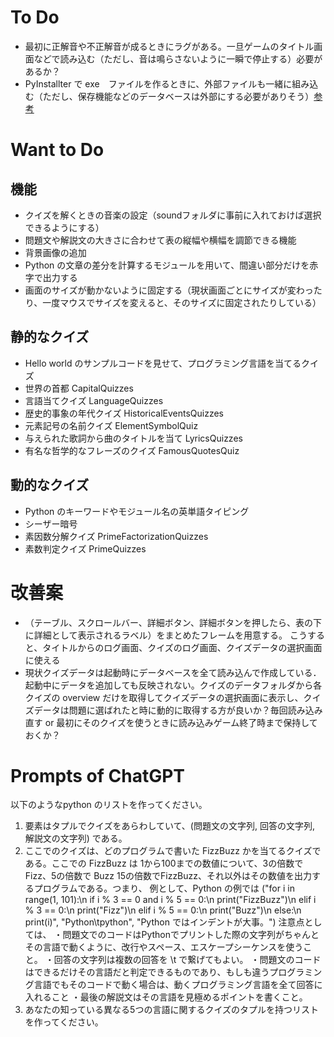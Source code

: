 # To Do
- 最初に正解音や不正解音が成るときにラグがある。一旦ゲームのタイトル画面などで読み込む（ただし、音は鳴らさないように一瞬で停止する）必要があるか？
- PyInstallter で exe　ファイルを作るときに、外部ファイルも一緒に組み込む（ただし、保存機能などのデータベースは外部にする必要がありそう）[参考](https://msteacher.hatenablog.jp/entry/2020/06/27/170529)


# Want to Do
## 機能
- クイズを解くときの音楽の設定（soundフォルダに事前に入れておけば選択できるようにする）
- 問題文や解説文の大きさに合わせて表の縦幅や横幅を調節できる機能
- 背景画像の追加
- Python の文章の差分を計算するモジュールを用いて、間違い部分だけを赤字で出力する
- 画面のサイズが動かないように固定する（現状画面ごとにサイズが変わったり、一度マウスでサイズを変えると、そのサイズに固定されたりしている）

## 静的なクイズ

- Hello world のサンプルコードを見せて、プログラミング言語を当てるクイズ
- 世界の首都 CapitalQuizzes
- 言語当てクイズ LanguageQuizzes
- 歴史的事象の年代クイズ HistoricalEventsQuizzes
- 元素記号の名前クイズ ElementSymbolQuiz
- 与えられた歌詞から曲のタイトルを当て LyricsQuizzes
- 有名な哲学的なフレーズのクイズ FamousQuotesQuiz

## 動的なクイズ
- Python のキーワードやモジュール名の英単語タイピング
- シーザー暗号
- 素因数分解クイズ PrimeFactorizationQuizzes
- 素数判定クイズ  PrimeQuizzes

# 改善案
- （テーブル、スクロールバー、詳細ボタン、詳細ボタンを押したら、表の下に詳細として表示されるラベル）をまとめたフレームを用意する。
こうすると、タイトルからのログ画面、クイズのログ画面、クイズデータの選択画面に使える
- 現状クイズデータは起動時にデータベースを全て読み込んで作成している．起動中にデータを追加しても反映されない。クイズのデータフォルダから各クイズの overview だけを取得してクイズデータの選択画面に表示し、クイズデータは問題に選ばれたと時に動的に取得する方が良いか？毎回読み込み直す or 最初にそのクイズを使うときに読み込みゲーム終了時まで保持しておくか？

# Prompts of ChatGPT

以下のようなpython のリストを作ってください。
1. 要素はタプルでクイズをあらわしていて、(問題文の文字列, 回答の文字列, 解説文の文字列) である。
2. ここでのクイズは、どのプログラムで書いた FizzBuzz かを当てるクイズである。ここでの FizzBuzz は 1から100までの数値について、3の倍数で Fizz、5の倍数で Buzz 15の倍数でFizzBuzz、それ以外はその数値を出力するプログラムである。つまり、 例として、Python の例では
("for i in range(1, 101):\n    if i % 3 == 0 and i % 5 == 0:\n        print(\"FizzBuzz\")\n    elif i % 3 == 0:\n        print(\"Fizz\")\n    elif i % 5 == 0:\n        print(\"Buzz\")\n    else:\n        print(i)", "Python\tpython", "Python ではインデントが大事。")
注意点としては、
・問題文でのコードはPythonでプリントした際の文字列がちゃんとその言語で動くように、改行やスペース、エスケープシーケンスを使うこと。
・回答の文字列は複数の回答を \t で繋げてもよい。
・問題文のコードはできるだけその言語だと判定できるものであり、もしも違うプログラミング言語でもそのコードで動く場合は、動くプログラミング言語を全て回答に入れること
・最後の解説文はその言語を見極めるポイントを書くこと。
3. あなたの知っている異なる5つの言語に関するクイズのタプルを持つリストを作ってください。

